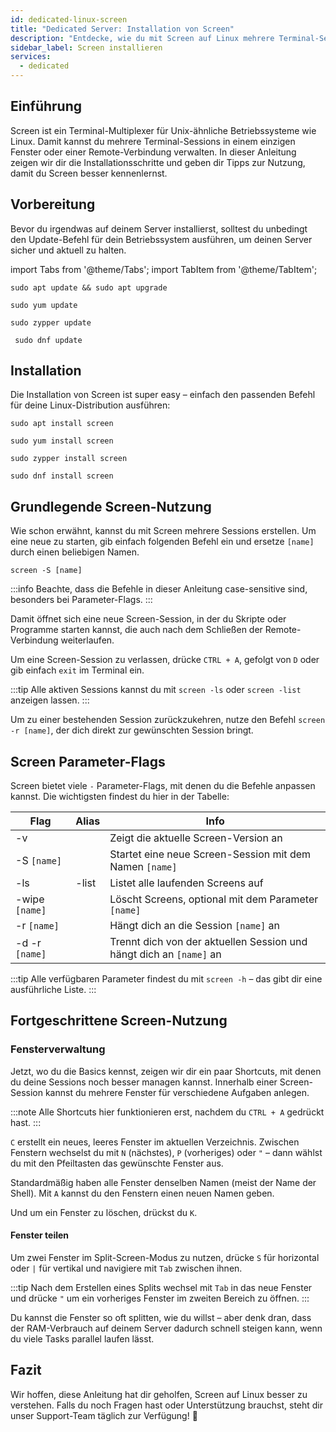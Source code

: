 ```yaml
---
id: dedicated-linux-screen
title: "Dedicated Server: Installation von Screen"
description: "Entdecke, wie du mit Screen auf Linux mehrere Terminal-Sessions managen kannst – für mehr Produktivität und persistente Sessions → Jetzt mehr erfahren"
sidebar_label: Screen installieren
services:
  - dedicated
---
```


## Einführung

Screen ist ein Terminal-Multiplexer für Unix-ähnliche Betriebssysteme wie Linux. Damit kannst du mehrere Terminal-Sessions in einem einzigen Fenster oder einer Remote-Verbindung verwalten. In dieser Anleitung zeigen wir dir die Installationsschritte und geben dir Tipps zur Nutzung, damit du Screen besser kennenlernst.

## Vorbereitung

Bevor du irgendwas auf deinem Server installierst, solltest du unbedingt den Update-Befehl für dein Betriebssystem ausführen, um deinen Server sicher und aktuell zu halten.

import Tabs from '@theme/Tabs';
import TabItem from '@theme/TabItem';

<Tabs>
<TabItem value="ubuntu-debian" label="Ubuntu & Debian" default>

```
sudo apt update && sudo apt upgrade
```

</TabItem>
<TabItem value="centos" label="CentOS">

```
sudo yum update
```

</TabItem>
<TabItem value="opensuse" label="OpenSUSE">

```
sudo zypper update
```

</TabItem>
<TabItem value="fedora" label="Fedora">

```
 sudo dnf update
```

</TabItem>
</Tabs>

## Installation

Die Installation von Screen ist super easy – einfach den passenden Befehl für deine Linux-Distribution ausführen:

<Tabs>
<TabItem value="ubuntu-debian" label="Ubuntu & Debian" default>

```
sudo apt install screen
```

</TabItem>
<TabItem value="centos" label="CentOS">

```
sudo yum install screen
```

</TabItem>
<TabItem value="opensuse" label="OpenSUSE">

```
sudo zypper install screen
```

</TabItem>
<TabItem value="fedora" label="Fedora">

```
sudo dnf install screen
```

</TabItem>
</Tabs>

## Grundlegende Screen-Nutzung

Wie schon erwähnt, kannst du mit Screen mehrere Sessions erstellen. Um eine neue zu starten, gib einfach folgenden Befehl ein und ersetze `[name]` durch einen beliebigen Namen.

```
screen -S [name]
```

:::info
Beachte, dass die Befehle in dieser Anleitung case-sensitive sind, besonders bei Parameter-Flags.
:::

Damit öffnet sich eine neue Screen-Session, in der du Skripte oder Programme starten kannst, die auch nach dem Schließen der Remote-Verbindung weiterlaufen.

Um eine Screen-Session zu verlassen, drücke `CTRL + A`, gefolgt von `D` oder gib einfach `exit` im Terminal ein.

:::tip
Alle aktiven Sessions kannst du mit `screen -ls` oder `screen -list` anzeigen lassen.
:::

Um zu einer bestehenden Session zurückzukehren, nutze den Befehl `screen -r [name]`, der dich direkt zur gewünschten Session bringt.

## Screen Parameter-Flags

Screen bietet viele `-` Parameter-Flags, mit denen du die Befehle anpassen kannst. Die wichtigsten findest du hier in der Tabelle:

| Flag | Alias | Info |
| ---- | ----- | ---- |
| -v   | | Zeigt die aktuelle Screen-Version an |
| -S `[name]` | | Startet eine neue Screen-Session mit dem Namen `[name]` |
| -ls | -list | Listet alle laufenden Screens auf |
| -wipe `[name]` | | Löscht Screens, optional mit dem Parameter `[name]` |
| -r `[name]` | | Hängt dich an die Session `[name]` an |
| -d -r `[name]` | | Trennt dich von der aktuellen Session und hängt dich an `[name]` an |

:::tip
Alle verfügbaren Parameter findest du mit `screen -h` – das gibt dir eine ausführliche Liste.
:::

## Fortgeschrittene Screen-Nutzung

### Fensterverwaltung

Jetzt, wo du die Basics kennst, zeigen wir dir ein paar Shortcuts, mit denen du deine Sessions noch besser managen kannst. Innerhalb einer Screen-Session kannst du mehrere Fenster für verschiedene Aufgaben anlegen.

:::note 
Alle Shortcuts hier funktionieren erst, nachdem du `CTRL + A` gedrückt hast.
:::

`C` erstellt ein neues, leeres Fenster im aktuellen Verzeichnis. Zwischen Fenstern wechselst du mit `N` (nächstes), `P` (vorheriges) oder `"` – dann wählst du mit den Pfeiltasten das gewünschte Fenster aus.

Standardmäßig haben alle Fenster denselben Namen (meist der Name der Shell). Mit `A` kannst du den Fenstern einen neuen Namen geben.

Und um ein Fenster zu löschen, drückst du `K`.

#### Fenster teilen

Um zwei Fenster im Split-Screen-Modus zu nutzen, drücke `S` für horizontal oder `|` für vertikal und navigiere mit `Tab` zwischen ihnen.

:::tip
Nach dem Erstellen eines Splits wechsel mit `Tab` in das neue Fenster und drücke `"` um ein vorheriges Fenster im zweiten Bereich zu öffnen.
:::

Du kannst die Fenster so oft splitten, wie du willst – aber denk dran, dass der RAM-Verbrauch auf deinem Server dadurch schnell steigen kann, wenn du viele Tasks parallel laufen lässt.

## Fazit

Wir hoffen, diese Anleitung hat dir geholfen, Screen auf Linux besser zu verstehen. Falls du noch Fragen hast oder Unterstützung brauchst, steht dir unser Support-Team täglich zur Verfügung! 🙂